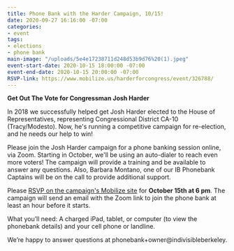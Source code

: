 ```yaml
---
title: Phone Bank with the Harder Campaign, 10/15!
date: 2020-09-27 16:16:00 -07:00
categories:
- event
tags:
- elections
- phone bank
main-image: "/uploads/5e4e17238711d248d53b9d76%20(1).jpeg"
event-start-date: 2020-10-15 18:00:00 -07:00
event-end-date: 2020-10-15 20:00:00 -07:00
RSVP-link: https://www.mobilize.us/harderforcongress/event/326788/
---
```


**Get Out The Vote for Congressman Josh Harder**

In 2018 we successfully helped get Josh Harder elected to the House of Representatives, representing Congressional District CA-10 (Tracy/Modesto). Now, he's running a competitive campaign for re-election, and he needs our help to win!

Please join the Josh Harder campaign for a phone banking session online, via Zoom. Starting in October, we'll be using an auto-dialer to reach even more voters! The campaign will provide a training and be available to answer any questions. Also, Barbara Montano, one of our IB Phonebank Captains will be on the call to provide additional support.

Please [RSVP on the campaign's Mobilize site](https://www.mobilize.us/harderforcongress/event/326788/) for **October 15th at 6 pm**. The campaign will send an email with the Zoom link to join the phone bank at least an hour before it starts.

What you’ll need: A charged iPad, tablet, or computer (to view the phonebank details) and your cell phone or landline.

We’re happy to answer questions at phonebank\+owner@indivisibleberkeley.
